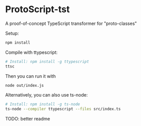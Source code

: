 # ProtoScript-tst
A proof-of-concept TypeScript transformer for "proto-classes"

Setup:
```sh
npm install
```

Compile with ttypescript:
```sh
# Install: npm install -g ttypescript
ttsc
```
Then you can run it with
```sh
node out/index.js
``` 

Alternatively, you can also use ts-node:
```sh
# Install: npm install -g ts-node
ts-node --compiler ttypescript --files src/index.ts
```

TODO: better readme